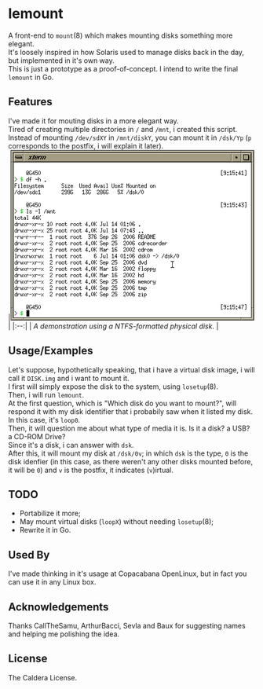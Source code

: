 # lemount

A front-end to `mount`(8) which makes mounting disks something more elegant.  
It's loosely inspired in how Solaris used to manage disks back in the day, but implemented in it's own way.  
This is just a prototype as a proof-of-concept. I intend to write the final `lemount` in Go.  

## Features

I've made it for mouting disks in a more elegant way.  
Tired of creating multiple directories in `/` and `/mnt`, i created this script.  
Instead of mounting `/dev/sdXY` in `/mnt/diskY`, you can mount it in `/dsk/Yp` (`p` corresponds to the postfix, i will explain it later).  
|![img/Screenshot_2021-07-14_09-16-21.png](img/Screenshot_2021-07-14_09-16-21.png) |
|:--:|
| *A demonstration using a NTFS-formatted physical disk.* |

## Usage/Examples

Let's suppose, hypothetically speaking, that i have a virtual disk image, i will call it `DISK.img` and i want to mount it.  
I first will simply expose the disk to the system, using `losetup`(8).  
Then, i will run `lemount`.  
At the first question, which is "Which disk do you want to mount?", will respond it with my disk identifier that i probabily saw when it listed my disk.  
In this case, it's `loop0`.  
Then, it will question me about what type of media it is. Is it a disk? a USB? a CD-ROM Drive?  
Since it's a disk, i can answer with `dsk`.  
After this, it will mount my disk at `/dsk/0v`; in which `dsk` is the type, `0` is the disk idenfier (in this case, as there weren't any other disks mounted before, it will be `0`) and `v` is the postfix, it indicates (`v`)irtual.  

## TODO

- Portabilize it more;
- May mount virtual disks (`loopX`) without needing `losetup`(8);
- Rewrite it in Go.

## Used By

I've made thinking in it's usage at Copacabana OpenLinux, but in fact you can use it in any Linux box.

## Acknowledgements

Thanks CallTheSamu, ArthurBacci, Sevla and Baux for suggesting names and helping me polishing the idea.

## License

The Caldera License.
